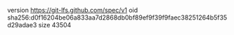 version https://git-lfs.github.com/spec/v1
oid sha256:d0f16204be06a833aa7d2868db0bf89ef9f39f9faec38251264b5f35d29adae3
size 43504
